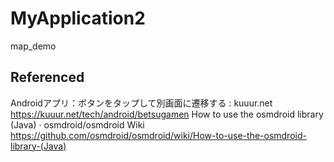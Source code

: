 # MyApplication2
 map_demo
## Referenced
Androidアプリ：ボタンをタップして別画面に遷移する : kuuur.net
https://kuuur.net/tech/android/betsugamen
How to use the osmdroid library (Java) · osmdroid/osmdroid Wiki
https://github.com/osmdroid/osmdroid/wiki/How-to-use-the-osmdroid-library-(Java)
